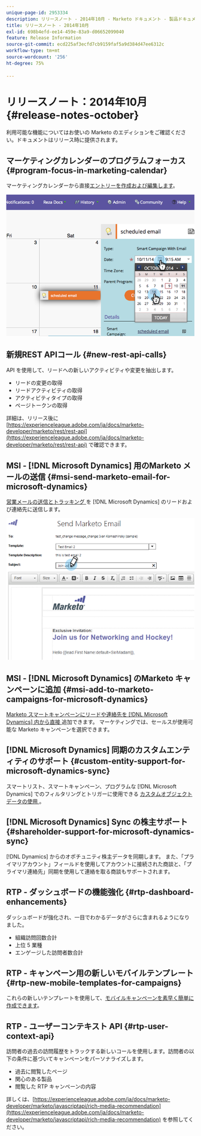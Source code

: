 ```yaml
---
unique-page-id: 2953334
description: リリースノート - 2014年10月 - Marketo ドキュメント - 製品ドキュメント
title: リリースノート - 2014年10月
exl-id: 698b4efd-ee14-459e-83a9-d06652099040
feature: Release Information
source-git-commit: ecd225af3ecfd7cb9159faf5a9d384d47ee6312c
workflow-type: tm+mt
source-wordcount: '256'
ht-degree: 75%

---
```


# リリースノート：2014年10月 {#release-notes-october}

利用可能な機能についてはお使いの Marketo のエディションをご確認ください。ドキュメントはリリース時に提供されます。

## マーケティングカレンダーのプログラムフォーカス {#program-focus-in-marketing-calendar}

マーケティングカレンダーから直接[エントリーを作成および編集します](/help/marketo/product-docs/core-marketo-concepts/marketing-calendar/understanding-the-calendar/understand-enable-program-focus.md)。

![](assets/image2014-10-20-11-3a48-3a51.png)

## 新規REST APIコール {#new-rest-api-calls}

API を使用して、リードへの新しいアクティビティや変更を抽出します。

* リードの変更の取得
* リードアクティビティの取得
* アクティビティタイプの取得
* ページトークンの取得

詳細は、リリース後に [https://experienceleague.adobe.com/ja/docs/marketo-developer/marketo/rest/rest-api](https://experienceleague.adobe.com/ja/docs/marketo-developer/marketo/rest/rest-api) で確認できます。

## MSI - [!DNL Microsoft Dynamics] 用のMarketo メールの送信 {#msi-send-marketo-email-for-microsoft-dynamics}

[ 営業メールの送信とトラッキング ](/help/marketo/product-docs/marketo-sales-insight/msi-for-microsoft-dynamics/setting-up-and-using/send-a-marketo-sales-email-from-microsoft-dynamics.md) を [!DNL Microsoft Dynamics] のリードおよび連絡先に送信します。

![](assets/image2014-10-20-11-3a49-3a25.png)

## MSI - [!DNL Microsoft Dynamics] のMarketo キャンペーンに追加 {#msi-add-to-marketo-campaigns-for-microsoft-dynamics}

[Marketo スマートキャンペーンにリードや連絡先を [!DNL Microsoft Dynamics] 内から直接 ](/help/marketo/product-docs/marketo-sales-insight/msi-for-microsoft-dynamics/setting-up-and-using/add-a-lead-contact-to-a-marketo-campaign-from-microsoft-dynamics.md) 追加できます。 マーケティングでは、セールスが使用可能な Marketo キャンペーンを選択できます。

## [!DNL Microsoft Dynamics] 同期のカスタムエンティティのサポート {#custom-entity-support-for-microsoft-dynamics-sync}

スマートリスト、スマートキャンペーン、プログラムな [!DNL Microsoft Dynamics] でのフィルタリングとトリガーに使用できる [ カスタムオブジェクトデータの使用 ](/help/marketo/product-docs/crm-sync/microsoft-dynamics-sync/microsoft-dynamics-sync-details/enable-sync-for-a-custom-entity.md)。

## [!DNL Microsoft Dynamics] Sync の株主サポート {#shareholder-support-for-microsoft-dynamics-sync}

[!DNL Dynamics] からのオポチュニティ株主データを同期します。 また、「プライマリアカウント」フィールドを使用してアカウントに接続された商談と、「プライマリ連絡先」同期を使用して連絡を取る商談もサポートされます。

## RTP - ダッシュボードの機能強化 {#rtp-dashboard-enhancements}

ダッシュボードが強化され、一目でわかるデータがさらに含まれるようになりました。

* 組織訪問回数合計
* 上位 5 業種
* エンゲージした訪問者数合計

## RTP - キャンペーン用の新しいモバイルテンプレート {#rtp-new-mobile-templates-for-campaigns}

これらの新しいテンプレートを使用して、[モバイルキャンペーンを素早く簡単に作成できます](/help/marketo/product-docs/web-personalization/using-templates/using-templates-to-create-web-campaigns.md)。

## RTP - ユーザーコンテキスト API {#rtp-user-context-api}

訪問者の過去の訪問履歴をトラックする新しいコールを使用します。訪問者の以下の条件に基づいてキャンペーンをパーソナライズします。

* 過去に閲覧したページ
* 関心のある製品
* 閲覧した RTP キャンペーンの内容

詳しくは、[https://experienceleague.adobe.com/ja/docs/marketo-developer/marketo/javascriptapi/rich-media-recommendation](https://experienceleague.adobe.com/ja/docs/marketo-developer/marketo/javascriptapi/rich-media-recommendation) を参照してください。
